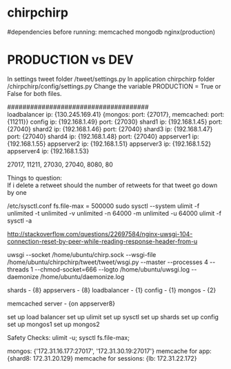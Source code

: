 # chirpchirp

#dependencies before running:
memcached
mongodb
nginx(production)

# PRODUCTION vs DEV
In settings tweet folder /tweet/settings.py
In application chirpchirp folder /chirpchirp/config/settings.py
Change the variable PRODUCTION = True or False for both files.


#####################################<br>
loadbalancer ip: {130.245.169.41} {mongos: port: {27017}, memcached: port: {11211}}
config ip: {192.168.1.49} port: {27030}
shard1 ip: {192.168.1.45} port: {27040}
shard2 ip: {192.168.1.46} port: {27040}
shard3 ip: {192.168.1.47} port: {27040}
shard4 ip: {192.168.1.48} port: {27040}
appserver1 ip: {192.168.1.55}
appserver2 ip: {192.168.1.51}
appserver3 ip: {192.168.1.52}
appserver4 ip: {192.168.1.53}

27017, 11211, 27030, 27040, 8080, 80

<!---->
Things to question:<br>
If i delete a retweet should the number of retweets for that tweet go down by one


/etc/sysctl.conf
fs.file-max = 500000
sudo sysctl --system
ulimit -f unlimited -t unlimited -v unlimited -n 64000 -m unlimited -u 64000
ulimit -f
sysctl -a

http://stackoverflow.com/questions/22697584/nginx-uwsgi-104-connection-reset-by-peer-while-reading-response-header-from-u

uwsgi --socket /home/ubuntu/chirp.sock --wsgi-file /home/ubuntu/chirpchirp/tweet/tweet/wsgi.py --master --processes 4 --threads 1 --chmod-socket=666 --logto /home/ubuntu/uwsgi.log --daemonize /home/ubuntu/daemonize.log


shards - {8}
appservers - {8}
loadbalancer - {1}
config - {1}
mongos - {2}

memcached server - {on appserver8}



set up load balancer
set up ulimit
set up sysctl
set up shards
set up config
set up mongos1
set up mongos2

Safety Checks:
ulimit -u;
sysctl fs.file-max;

mongos: {'172.31.16.177:27017', '172.31.30.19:27017'}
memcache for app: {shard8: 172.31.20.129}
memcache for sessions: {lb: 172.31.22.172}